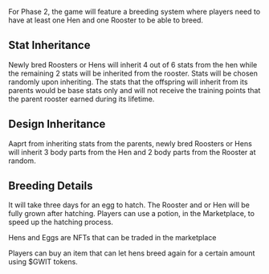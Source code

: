 For Phase 2, the game will feature a breeding system where players need to have at least one Hen and one Rooster to be able to breed.

## Stat Inheritance

Newly bred Roosters or Hens will inherit 4 out of 6 stats from the hen while the remaining 2 stats will be inherited from the rooster. Stats will be chosen randomly upon inheriting. The stats that the offspring will inherit from its parents would be base stats only and will not receive the training points that the parent rooster earned during its lifetime.

## Design Inheritance

Aaprt from inheriting stats from the parents, newly bred Roosters or Hens will inherit 3 body parts from the Hen and 2 body parts from the Rooster at random.

## Breeding Details

It will take three days for an egg to hatch. The Rooster and or Hen will be fully grown after hatching. Players can use a potion, in the Marketplace, to speed up the hatching process.

Hens and Eggs are NFTs that can be traded in the marketplace

Players can buy an item that can let hens breed again for a certain amount using $GWIT tokens.

